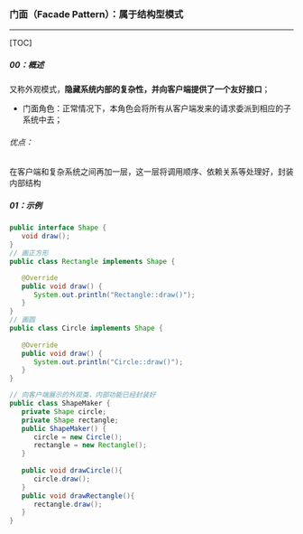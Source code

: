 ### 门面（Facade Pattern）：属于结构型模式

------

[TOC]

##### 00：概述

​	又称外观模式，**隐藏系统内部的复杂性，并向客户端提供了一个友好接口**；

- 门面角色：正常情况下，本角色会将所有从客户端发来的请求委派到相应的子系统中去；

###### 优点：

​	在客户端和复杂系统之间再加一层，这一层将调用顺序、依赖关系等处理好，封装内部结构

##### 01：示例

```java
public interface Shape {
   void draw();
}
// 画正方形
public class Rectangle implements Shape {

   @Override
   public void draw() {
      System.out.println("Rectangle::draw()");
   }
}
// 画圆
public class Circle implements Shape {
 
   @Override
   public void draw() {
      System.out.println("Circle::draw()");
   }
}

// 向客户端展示的外观类，内部功能已经封装好
public class ShapeMaker {
   private Shape circle;
   private Shape rectangle;
   public ShapeMaker() {
      circle = new Circle();
      rectangle = new Rectangle();
   }
 
   public void drawCircle(){
      circle.draw();
   }
   public void drawRectangle(){
      rectangle.draw();
   }
}
```



